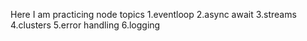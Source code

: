 Here I am practicing  node topics
1.eventloop
2.async await
3.streams
4.clusters
5.error handling
6.logging
